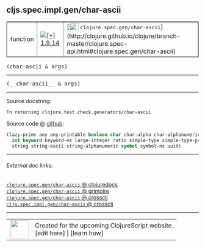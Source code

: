 ## cljs.spec.impl.gen/char-ascii



 <table border="1">
<tr>
<td>function</td>
<td><a href="https://github.com/cljsinfo/cljs-api-docs/tree/1.9.14"><img valign="middle" alt="[+] 1.9.14" title="Added in 1.9.14" src="https://img.shields.io/badge/+-1.9.14-lightgrey.svg"></a> </td>
<td>
[<img height="24px" valign="middle" src="http://i.imgur.com/1GjPKvB.png"> <samp>clojure.spec.gen/char-ascii</samp>](http://clojure.github.io/clojure/branch-master/clojure.spec-api.html#clojure.spec.gen/char-ascii)
</td>
</tr>
</table>

<samp>(char-ascii & args)</samp><br>

---

 <samp>
(__char-ascii__ & args)<br>
</samp>

---





Source docstring:

```
Fn returning clojure.test.check.generators/char-ascii
```


Source code @ [github]():

```clj
(lazy-prims any any-printable boolean char char-alpha char-alphanumeric char-ascii double
  int keyword keyword-ns large-integer ratio simple-type simple-type-printable
  string string-ascii string-alphanumeric symbol symbol-ns uuid)
```

<!--
Repo - tag - source tree - lines:

 <pre>

</pre>

-->

---



###### External doc links:

[`clojure.spec.gen/char-ascii` @ clojuredocs](http://clojuredocs.org/clojure.spec.gen/char-ascii)<br>
[`clojure.spec.gen/char-ascii` @ grimoire](http://conj.io/store/v1/org.clojure/clojure/1.7.0-beta3/clj/clojure.spec.gen/char-ascii/)<br>
[`clojure.spec.gen/char-ascii` @ crossclj](http://crossclj.info/fun/clojure.spec.gen/char-ascii.html)<br>
[`cljs.spec.impl.gen/char-ascii` @ crossclj](http://crossclj.info/fun/cljs.spec.impl.gen.cljs/char-ascii.html)<br>

---

 <table>
<tr><td>
<img valign="middle" align="right" width="48px" src="http://i.imgur.com/Hi20huC.png">
</td><td>
Created for the upcoming ClojureScript website.<br>
[edit here] | [learn how]
</td></tr></table>

[edit here]:https://github.com/cljsinfo/cljs-api-docs/blob/master/cljsdoc/cljs.spec.impl.gen/char-ascii.cljsdoc
[learn how]:https://github.com/cljsinfo/cljs-api-docs/wiki/cljsdoc-files

<!--

This information was too distracting to show to readers, but I'll leave it
commented here since it is helpful to:

- pretty-print the data used to generate this document
- and show how to retrieve that data



The API data for this symbol:

```clj
{:ns "cljs.spec.impl.gen",
 :name "char-ascii",
 :signature ["[& args]"],
 :name-encode "char-ascii",
 :history [["+" "1.9.14"]],
 :type "function",
 :clj-equiv {:full-name "clojure.spec.gen/char-ascii",
             :url "http://clojure.github.io/clojure/branch-master/clojure.spec-api.html#clojure.spec.gen/char-ascii"},
 :full-name-encode "cljs.spec.impl.gen/char-ascii",
 :source {:code "(lazy-prims any any-printable boolean char char-alpha char-alphanumeric char-ascii double\n  int keyword keyword-ns large-integer ratio simple-type simple-type-printable\n  string string-ascii string-alphanumeric symbol symbol-ns uuid)",
          :title "Source code",
          :repo "clojurescript",
          :tag "r1.9.36",
          :filename "src/main/cljs/cljs/spec/impl/gen.cljs",
          :lines [72 74],
          :url "https://github.com/clojure/clojurescript/blob/r1.9.36/src/main/cljs/cljs/spec/impl/gen.cljs#L72-L74"},
 :usage ["(char-ascii & args)"],
 :full-name "cljs.spec.impl.gen/char-ascii",
 :docstring "Fn returning clojure.test.check.generators/char-ascii",
 :cljsdoc-url "https://github.com/cljsinfo/cljs-api-docs/blob/master/cljsdoc/cljs.spec.impl.gen/char-ascii.cljsdoc"}

```

Retrieve the API data for this symbol:

```clj
;; from Clojure REPL
(require '[clojure.edn :as edn])
(-> (slurp "https://raw.githubusercontent.com/cljsinfo/cljs-api-docs/catalog/cljs-api.edn")
    (edn/read-string)
    (get-in [:symbols "cljs.spec.impl.gen/char-ascii"]))
```

-->
